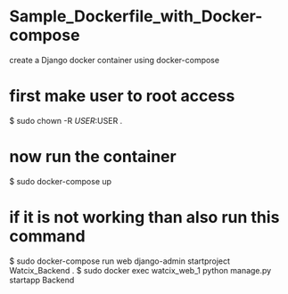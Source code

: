 # Sample_Dockerfile_with_Docker-compose
create a Django docker container using docker-compose

# first make user to root access
$ sudo chown -R $USER:$USER .

# now run the container
$ sudo docker-compose up

# if it is not working than also run this command
$ sudo docker-compose run web django-admin startproject Watcix_Backend .
$ sudo docker exec watcix_web_1 python manage.py startapp Backend

